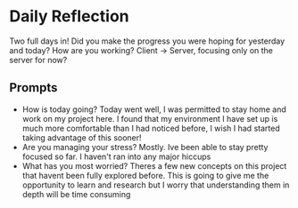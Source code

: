 # Daily Reflection
Two full days in! Did you make the progress you were hoping for yesterday and today? How are you working? Client -> Server, focusing only on the server for now?  

## Prompts
- How is today going? 
Today went well, I was permitted to stay home and work on my project here. I found that my environment I have set up is much more comfortable than I had noticed before, I wish I had started taking advantage of this sooner!
- Are you managing your stress?
Mostly. Ive been able to stay pretty focused so far. I haven't ran into any major hiccups
- What has you most worried?
Theres a few new concepts on this project that havent been fully explored before. This is going to give me the opportunity to learn and research but I worry that understanding them in depth will be time consuming